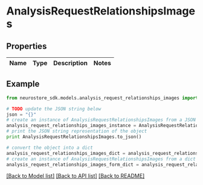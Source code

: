 # AnalysisRequestRelationshipsImages


## Properties
Name | Type | Description | Notes
------------ | ------------- | ------------- | -------------

## Example

```python
from neurostore_sdk.models.analysis_request_relationships_images import AnalysisRequestRelationshipsImages

# TODO update the JSON string below
json = "{}"
# create an instance of AnalysisRequestRelationshipsImages from a JSON string
analysis_request_relationships_images_instance = AnalysisRequestRelationshipsImages.from_json(json)
# print the JSON string representation of the object
print AnalysisRequestRelationshipsImages.to_json()

# convert the object into a dict
analysis_request_relationships_images_dict = analysis_request_relationships_images_instance.to_dict()
# create an instance of AnalysisRequestRelationshipsImages from a dict
analysis_request_relationships_images_form_dict = analysis_request_relationships_images.from_dict(analysis_request_relationships_images_dict)
```
[[Back to Model list]](../README.md#documentation-for-models) [[Back to API list]](../README.md#documentation-for-api-endpoints) [[Back to README]](../README.md)


